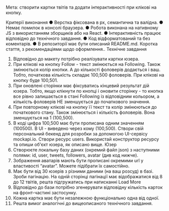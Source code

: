 Мета: створити картки твітів та додати інтерактивності при клікові на кнопку.

Критерії виконання
● Верстка фіксована в рх, семантична та валідна.
● Немає помилок в консолі браузера.
● Робота виконана на нативному JS з використанням зборщиків або на React.
● Інтерактивність працює відповідно до технічного завдання.
● Код відформатований та без коментарів.
● В репозиторії має бути описаний README.md. Коротка стаття, з
рекомендаціями щодо оформлення..
Технічне завдання

1. Відповідно до макету потрібно реалізувати картки юзера.
2. При клікові на кнопку Follow - текст змінюється на Following. Також
   змінюється колір кнопки. А до кількості фоловерів додається і ваш. Тобто,
   початкова кількість складає 100,500 фоловерів. При клікові на кнопку буде
   100,501.
3. При оновлені сторінки має фіксуватись кінцевий результат дій юзера. Тобто,
   якщо клікнути по кнопці і оновити сторінку - то кнопка все рівно залишається
   в стані Following із відповідним кольором, а кількість фоловерів НЕ
   зменшується до початкового значення.
4. При повторному клікові на кнопку її текст та колір змінюються до початкового
   стану. Також змінюється і кількість фоловерів. Вона зменшується на 1
   (100,500).
5. В коді цифра 100,500 має бути прописана одним значенням (100500). В UI -
   виведено через кому (100,500).
   Створи свій персональний бекенд для розробки за допомогою UI-сервісу
   mockapi.io.
   Створи ресурс users. Використай конструктор ресурсу та опиши об'єкт юзера, як
   описано вище.
   Юзер
6. Створюєте локальну базу даних (окремий файл json) з наступними полями:
   id, user, tweets, followers, avatar (див код нижче).
7. Зображення аватарів мають бути прописані окремими url у властивості
   “avatar”. Можете підібрати їх самостійно.
8. Має бути від 30 юзерів з різними даними (на ваш розсуд) в базі. Зроби
   пагінацію. На одній сторінці пагінації має відображатися від 8 до 12 твітів,
   решта підгружатись при натисканні Load More
9. Відповідно до бази потрібно згенерувати відповідну кількість карток на
   фронт-частині застосунку.
10. Кожна картка має бути незалежною функціонально одна від одної.
11. Решта вимог аналогічні до вищеописаного технічного завдання.
